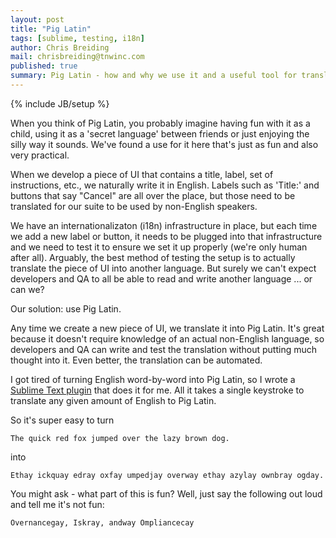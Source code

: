 ```yaml
---
layout: post
title: "Pig Latin"
tags: [sublime, testing, i18n]
author: Chris Breiding
mail: chrisbreiding@tnwinc.com
published: true
summary: Pig Latin - how and why we use it and a useful tool for translating to it.
---
```


{% include JB/setup %}

When you think of Pig Latin, you probably imagine having fun with it as a child, using it as a 'secret language' between friends or just enjoying the silly way it sounds. We've found a use for it here that's just as fun and also very practical.

When we develop a piece of UI that contains a title, label, set of instructions, etc., we naturally write it in English. Labels such as 'Title:' and buttons that say "Cancel" are all over the place, but those need to be translated for our suite to be used by non-English speakers.

We have an internationalizaton (i18n) infrastructure in place, but each time we add a new label or button, it needs to be plugged into that infrastructure and we need to test it to ensure we set it up properly (we're only human after all). Arguably, the best method of testing the setup is to actually translate the piece of UI into another language. But surely we can't expect developers and QA to all be able to read and write another language ... or can we?

Our solution: use Pig Latin.

Any time we create a new piece of UI, we translate it into Pig Latin. It's great because it doesn't require knowledge of an actual non-English language, so developers and QA can write and test the translation without putting much thought into it. Even better, the translation can be automated.

I got tired of turning English word-by-word into Pig Latin, so I wrote a [Sublime Text plugin](https://github.com/tnwinc/SublimePigLatin) that does it for me. All it takes a single keystroke to translate any given amount of English to Pig Latin.

So it's super easy to turn

```
The quick red fox jumped over the lazy brown dog.
```

into

```
Ethay ickquay edray oxfay umpedjay overway ethay azylay ownbray ogday.
```

You might ask - what part of this is fun? Well, just say the following out loud and tell me it's not fun:

```
Overnancegay, Iskray, andway Ompliancecay
```
